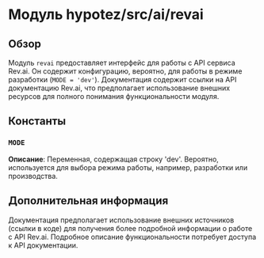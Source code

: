 # Модуль hypotez/src/ai/revai

## Обзор

Модуль `revai` предоставляет интерфейс для работы с API сервиса Rev.ai.  Он содержит конфигурацию, вероятно, для работы в режиме разработки (`MODE = 'dev'`).  Документация содержит ссылки на API документацию Rev.ai, что предполагает использование внешних ресурсов для полного понимания функциональности модуля.


## Константы

### `MODE`

**Описание**:  Переменная, содержащая строку 'dev'. Вероятно, используется для выбора режима работы, например, разработки или производства.


## Дополнительная информация

Документация предполагает использование внешних источников (ссылки в коде) для получения более подробной информации о работе с API Rev.ai.  Подробное описание функциональности потребует доступа к API документации.